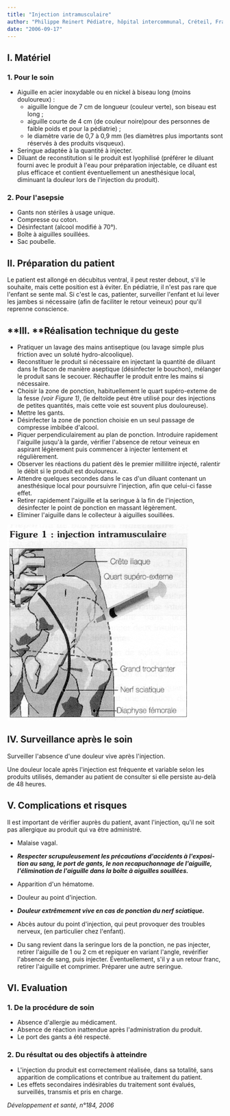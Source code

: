 ```yaml
---
title: "Injection intramusculaire"
author: "Philippe Reinert Pédiatre, hôpital intercommunal, Créteil, France"
date: "2006-09-17"
---
```


## **I. Matériel**

### **1. Pour le soin**

*   Aiguille en acier inoxydable ou en nickel à biseau long (moins douloureux) :
    *   aiguille longue de 7 cm de longueur (couleur verte), son biseau est long ;
    *   aiguille courte de 4 cm (de couleur noire)pour des personnes de faible poids et pour la pédiatrie) ;
    *   le diamètre varie de 0,7 à 0,9 mm (les dia­mètres plus importants sont réservés à des produits visqueux).  
*   Seringue adaptée à la quantité à injecter.  
*   Diluant de reconstitution si le produit est lyophilisé (préférer le diluant fourni avec le produit à l'eau pour préparation injectable, ce diluant est plus efficace et contient éven­tuellement un anesthésique local, diminuant la douleur lors de l'injection du produit).

### **2. Pour l'asepsie**

*   Gants non stériles à usage unique.  
*   Compresse ou coton.  
*   Désinfectant (alcool modifié à 70°).  
*   Boîte à aiguilles souillées.  
*   Sac poubelle.

## **II. Préparation du patient**

Le patient est allongé en décubitus ventral, il peut rester debout, s'il le souhaite, mais cette position est à éviter. En pédiatrie, il n'est pas rare que l'enfant se sente mal. Si c'est le cas, patienter, surveiller l'enfant et lui lever les jambes si nécessaire (afin de faciliter le retour veineux) pour qu'il reprenne conscience.

## **III. ****Réalisation technique du geste**

*   Pratiquer un lavage des mains antiseptique (ou lavage simple plus friction avec un solu­té hydro-alcoolique).  
*   Reconstituer le produit si nécessaire en injectant la quantité de diluant dans le flacon de manière aseptique (désinfecter le bou­chon), mélanger le produit sans le secouer. Réchauffer le produit entre les mains si nécessaire.  
*   Choisir la zone de ponction, habituellement le quart supéro-exteme de la fesse _(voir Figure 1)_, (le deltoïde peut être utilisé pour des injections de petites quantités, mais cette voie est souvent plus douloureuse).  
*   Mettre les gants.  
*   Désinfecter la zone de ponction choisie en un seul passage de compresse imbibée d'alcool.  
*   Piquer perpendiculairement au plan de ponc­tion. Introduire rapidement l'aiguille jusqu'à la garde, vérifier l'absence de retour veineux en aspirant légèrement puis commencer à injec­ter lentement et régulièrement.  
*   Observer les réactions du patient dès le premier millilitre injecté, ralentir le débit si le produit est douloureux.  
*   Attendre quelques secondes dans le cas d'un diluant contenant un anesthésique local pour poursuivre l'injection, afin que celui-ci fasse effet.  
*   Retirer rapidement l'aiguille et la seringue à la fin de l'injection, désinfecter le point de ponction en massant légèrement.  
*   Eliminer l'aiguille dans le collecteur à aiguilles souillées.


![](12016.jpg)


## **IV. Surveillance après le soin**

Surveiller l'absence d'une douleur vive après l'injection.

Une douleur locale après l'injection est fréquen­te et variable selon les produits utilisés, deman­der au patient de consulter si elle persiste au-delà de 48 heures.

## V. Complications et risques

Il est important de vérifier auprès du patient, avant l'injection, qu'il ne soit pas allergique au produit qui va être administré.

*   Malaise vagal.  
*   **_Respecter scrupuleusement les précautions d'accidents à l'exposi­tion au sang, le port de gants, le non recapuchonnage de l'aiguille, l'élimination de l'aiguille dans la boîte à aiguilles souillées._**
*   Apparition d'un hématome.  
*   Douleur au point d'injection.  
*   **_Douleur extrêmement vive en cas de ponction du nerf sciatique._**
*   Abcès autour du point d'injection, qui peut provoquer des troubles nerveux, (en particu­lier chez l'enfant).

*   Du sang revient dans la seringue lors de la ponction, ne pas injecter, retirer l'aiguille de 1 ou 2 cm et repiquer en variant l'angle, revérifier l'absence de sang, puis injecter. Éventuellement, s'il y a un retour franc, retirer l'aiguille et comprimer. Préparer une autre seringue.

## VI. Evaluation

### 1. De la procédure de soin

*   Absence d'allergie au médicament.  
*   Absence de réaction inattendue après l'ad­ministration du produit.  
*   Le port des gants a été respecté.

### 2. Du résultat ou des objectifs à atteindre

*   L'injection du produit est correctement réalisée, dans sa totalité, sans apparition de complications et contribue au traitement du patient.  
*   Les effets secondaires indésirables du traite­ment sont évalués, surveillés, transmis et pris en charge.

_Développement et santé, n°184, 2006_